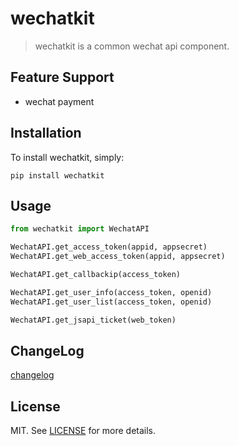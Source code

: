 
# wechatkit
> wechatkit is a common wechat api component.

## Feature Support
- wechat payment

## Installation

To install wechatkit, simply:

```
pip install wechatkit
```

## Usage

```python
from wechatkit import WechatAPI

WechatAPI.get_access_token(appid, appsecret)
WechatAPI.get_web_access_token(appid, appsecret)

WechatAPI.get_callbackip(access_token)

WechatAPI.get_user_info(access_token, openid)
WechatAPI.get_user_list(access_token, openid)

WechatAPI.get_jsapi_ticket(web_token)
```

## ChangeLog

[changelog](https://github.com/istommao/wechatkit/blob/master/changelog.md)

## License

MIT. See [LICENSE](https://github.com/istommao/wechatkit/blob/master/LICENSE) for more details.
